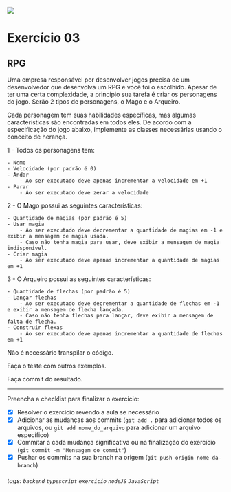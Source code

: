 ![](https://i.imgur.com/xG74tOh.png)

# Exercício 03

## RPG

Uma empresa responsável por desenvolver jogos precisa de um desenvolvedor que desenvolva um RPG e você foi o escolhido. Apesar de ter uma certa complexidade, a princípio sua tarefa é criar os personagens do jogo. Serão 2 tipos de personagens, o Mago e o Arqueiro.

Cada personagem tem suas habilidades específicas, mas algumas características são encontradas em todos eles. De acordo com a especificação do jogo abaixo, implemente as classes necessárias usando o conceito de herança.

1 - Todos os personagens tem:

    - Nome
    - Velocidade (por padrão é 0)
    - Andar
        - Ao ser executado deve apenas incrementar a velocidade em +1
    - Parar
        - Ao ser executado deve zerar a velocidade

2 - O Mago possui as seguintes características:

    - Quantidade de magias (por padrão é 5)
    - Usar magia
        - Ao ser executado deve decrementar a quantidade de magias em -1 e exibir a mensagem de magia usada.
        - Caso não tenha magia para usar, deve exibir a mensagem de magia indisponível.
    - Criar magia
        - Ao ser executado deve apenas incrementar a quantidade de magias em +1

3 - O Arqueiro possui as seguintes características:

    - Quantidade de flechas (por padrão é 5)
    - Lançar flechas
        - Ao ser executado deve decrementar a quantidade de flechas em -1 e exibir a mensagem de flecha lançada.
        - Caso não tenha flechas para lançar, deve exibir a mensagem de falta de flecha.
    - Construir flexas
        - Ao ser executado deve apenas incrementar a quantidade de flechas em +1

Não é necessário transpilar o código.

Faça o teste com outros exemplos.

Faça commit do resultado.

---

Preencha a checklist para finalizar o exercício:

-   [x] Resolver o exercício revendo a aula se necessário
-   [x] Adicionar as mudanças aos commits (`git add .` para adicionar todos os arquivos, ou `git add nome_do_arquivo` para adicionar um arquivo específico)
-   [x] Commitar a cada mudança significativa ou na finalização do exercício (`git commit -m "Mensagem do commit"`)
-   [x] Pushar os commits na sua branch na origem (`git push origin nome-da-branch`)

###### tags: `backend` `typescript` `exercicio` `nodeJS` `JavaScript`
